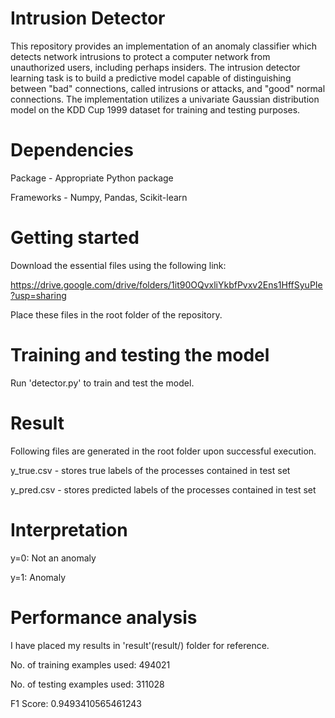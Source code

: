 # Intrusion Detector
This repository provides an implementation of an anomaly classifier which detects network intrusions to protect a computer network 
from unauthorized users, including perhaps insiders. The intrusion detector learning task is to build a predictive model capable of 
distinguishing between "bad" connections, called intrusions or attacks, and "good" normal connections. 
The implementation utilizes a univariate Gaussian distribution model on the KDD Cup 1999 dataset for training and testing purposes.

# Dependencies
Package - Appropriate Python package

Frameworks - Numpy, Pandas, Scikit-learn

# Getting started
Download the essential files using the following link:

https://drive.google.com/drive/folders/1it90OQvxliYkbfPvxv2Ens1HffSyuPIe?usp=sharing

Place these files in the root folder of the repository.

# Training and testing the model
Run 'detector.py' to train and test the model.

# Result
Following files are generated in the root folder upon successful execution.

y_true.csv - stores true labels of the processes contained in test set

y_pred.csv - stores predicted labels of the processes contained in test set

# Interpretation
y=0: Not an anomaly

y=1: Anomaly

# Performance analysis
I have placed my results in 'result'(result/) folder for reference.

No. of training examples used: 494021

No. of testing examples used: 311028

F1 Score: 0.9493410565461243
